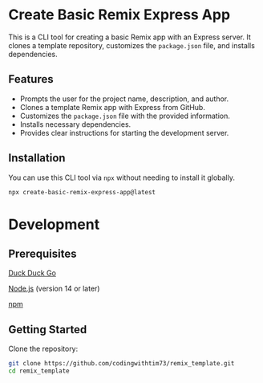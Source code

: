 # Create Basic Remix Express App

This is a CLI tool for creating a basic Remix app with an Express server. It clones a template repository, customizes the `package.json` file, and installs dependencies.

## Features

- Prompts the user for the project name, description, and author.
- Clones a template Remix app with Express from GitHub.
- Customizes the `package.json` file with the provided information.
- Installs necessary dependencies.
- Provides clear instructions for starting the development server.

## Installation

You can use this CLI tool via `npx` without needing to install it globally.

```sh
npx create-basic-remix-express-app@latest
```
# Development

## Prerequisites
[Duck Duck Go](https://duckduckgo.com)

[Node.js](https://nodejs.org/en) (version 14 or later)

[npm](https://www.npmjs.com/)

## Getting Started
Clone the repository:
```sh
git clone https://github.com/codingwithtim73/remix_template.git
cd remix_template
```

